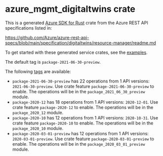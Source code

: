 # azure_mgmt_digitaltwins crate

This is a generated [Azure SDK for Rust](https://github.com/Azure/azure-sdk-for-rust) crate from the Azure REST API specifications listed in:

https://github.com/Azure/azure-rest-api-specs/blob/main/specification/digitaltwins/resource-manager/readme.md

To get started with these generated service crates, see the [examples](https://github.com/Azure/azure-sdk-for-rust/blob/main/services/README.md#examples).

The default tag is `package-2021-06-30-preview`.

The following [tags](https://github.com/Azure/azure-sdk-for-rust/blob/main/services/tags.md) are available:

- `package-2021-06-30-preview` has 22 operations from 1 API versions: `2021-06-30-preview`. Use crate feature `package-2021-06-30-preview` to enable. The operations will be in the `package_2021_06_30_preview` module.
- `package-2020-12` has 18 operations from 1 API versions: `2020-12-01`. Use crate feature `package-2020-12` to enable. The operations will be in the `package_2020_12` module.
- `package-2020-10` has 12 operations from 1 API versions: `2020-10-31`. Use crate feature `package-2020-10` to enable. The operations will be in the `package_2020_10` module.
- `package-2020-03-01-preview` has 12 operations from 1 API versions: `2020-03-01-preview`. Use crate feature `package-2020-03-01-preview` to enable. The operations will be in the `package_2020_03_01_preview` module.